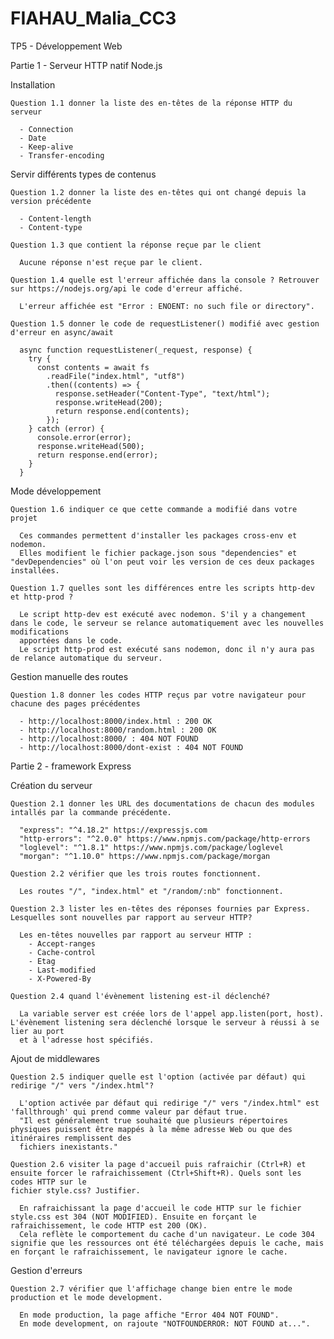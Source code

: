 # FIAHAU_Malia_CC3
TP5 - Développement Web

Partie 1 - Serveur HTTP natif Node.js

  Installation

    Question 1.1 donner la liste des en-têtes de la réponse HTTP du serveur

      - Connection
      - Date
      - Keep-alive
      - Transfer-encoding

  Servir différents types de contenus

    Question 1.2 donner la liste des en-têtes qui ont changé depuis la version précédente

      - Content-length
      - Content-type

    Question 1.3 que contient la réponse reçue par le client 

      Aucune réponse n'est reçue par le client.

    Question 1.4 quelle est l'erreur affichée dans la console ? Retrouver sur https://nodejs.org/api le code d'erreur affiché.

      L'erreur affichée est "Error : ENOENT: no such file or directory".

    Question 1.5 donner le code de requestListener() modifié avec gestion d'erreur en async/await 

      async function requestListener(_request, response) {
        try {
          const contents = await fs
            .readFile("index.html", "utf8")
            .then((contents) => {
              response.setHeader("Content-Type", "text/html");
              response.writeHead(200);
              return response.end(contents);
            });
        } catch (error) {
          console.error(error);
          response.writeHead(500);
          return response.end(error);
        }
      }

  Mode développement

    Question 1.6 indiquer ce que cette commande a modifié dans votre projet

      Ces commandes permettent d'installer les packages cross-env et nodemon. 
      Elles modifient le fichier package.json sous "dependencies" et "devDependencies" où l'on peut voir les version de ces deux packages installées.

    Question 1.7 quelles sont les différences entre les scripts http-dev et http-prod ? 

      Le script http-dev est exécuté avec nodemon. S'il y a changement dans le code, le serveur se relance automatiquement avec les nouvelles modifications      
      apportées dans le code.
      Le script http-prod est exécuté sans nodemon, donc il n'y aura pas de relance automatique du serveur.

  Gestion manuelle des routes

    Question 1.8 donner les codes HTTP reçus par votre navigateur pour chacune des pages précédentes

      - http://localhost:8000/index.html : 200 OK
      - http://localhost:8000/random.html : 200 OK
      - http://localhost:8000/ : 404 NOT FOUND
      - http://localhost:8000/dont-exist : 404 NOT FOUND

Partie 2 - framework Express

  Création du serveur

    Question 2.1 donner les URL des documentations de chacun des modules intallés par la commande précédente.

      "express": "^4.18.2" https://expressjs.com
      "http-errors": "^2.0.0" https://www.npmjs.com/package/http-errors
      "loglevel": "^1.8.1" https://www.npmjs.com/package/loglevel
      "morgan": "^1.10.0" https://www.npmjs.com/package/morgan

    Question 2.2 vérifier que les trois routes fonctionnent.

      Les routes "/", "index.html" et "/random/:nb" fonctionnent.

    Question 2.3 lister les en-têtes des réponses fournies par Express. Lesquelles sont nouvelles par rapport au serveur HTTP?

      Les en-têtes nouvelles par rapport au serveur HTTP : 
        - Accept-ranges
        - Cache-control
        - Etag
        - Last-modified 
        - X-Powered-By

    Question 2.4 quand l'évènement listening est-il déclenché?

      La variable server est créée lors de l'appel app.listen(port, host). L'évènement listening sera déclenché lorsque le serveur à réussi à se lier au port
      et à l'adresse host spécifiés.

  Ajout de middlewares

    Question 2.5 indiquer quelle est l'option (activée par défaut) qui redirige "/" vers "/index.html"?

      L'option activée par défaut qui redirige "/" vers "/index.html" est 'fallthrough' qui prend comme valeur par défaut true. 
      "Il est généralement true souhaité que plusieurs répertoires physiques puissent être mappés à la même adresse Web ou que des itinéraires remplissent des
      fichiers inexistants."

    Question 2.6 visiter la page d'accueil puis rafraichir (Ctrl+R) et ensuite forcer le rafraichissement (Ctrl+Shift+R). Quels sont les codes HTTP sur le
    fichier style.css? Justifier.

      En rafraichissant la page d'accueil le code HTTP sur le fichier style.css est 304 (NOT MODIFIED). Ensuite en forçant le rafraichissement, le code HTTP est 200 (OK).
      Cela reflète le comportement du cache d'un navigateur. Le code 304 signifie que les ressources ont été téléchargées depuis le cache, mais en forçant le rafraichissement, le navigateur ignore le cache.

  Gestion d'erreurs

    Question 2.7 vérifier que l'affichage change bien entre le mode production et le mode development.

      En mode production, la page affiche "Error 404 NOT FOUND".
      En mode development, on rajoute "NOTFOUNDERROR: NOT FOUND at...".
